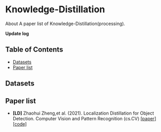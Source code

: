 # Knowledge-Distillation
About A paper list of  Knowledge-Distillation(processing).

**Update log**

## Table of Contents
* [Datasets](https://github.com/PHL22/Knowledge-Distillation/blob/main/README.md#datasets)
* [Paper list](https://github.com/PHL22/Knowledge-Distillation#paper-list)

## Datasets

## Paper list
* **[LD]** Zhaohui Zheng,et al. (2021). Localization Distillation for Object Detection. Computer Vision and Pattern Recognition (cs.CV) [[paper]](https://arxiv.org/abs/2102.12252v2) [[code]](https://github.com/HikariTJU/LD)
